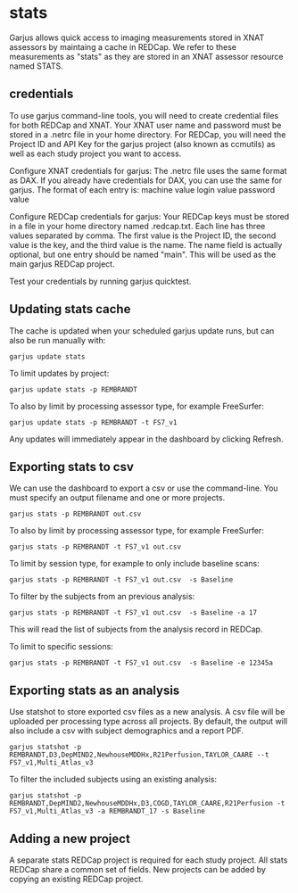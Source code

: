# stats


Garjus allows quick access to imaging measurements stored in XNAT assessors by maintaing a cache in REDCap. We refer to these measurements as "stats" as they are stored in an XNAT assessor resource named STATS.


## credentials

To use garjus command-line tools, you will need to create credential files for both REDCap and XNAT. Your XNAT user name and password must be stored in a .netrc file in your home directory. For REDCap, you will need the Project ID and API Key for the garjus project (also known as ccmutils) as well as each study project you want to access.

Configure XNAT credentials for garjus: The .netrc file uses the same format as DAX. If you already have credentials for DAX, you can use the same for garjus. The format of each entry is: machine value login value password value

Configure REDCap credentials for garjus: Your REDCap keys must be stored in a file in your home directory named .redcap.txt. Each line has three values separated by comma. The first value is the Project ID, the second value is the key, and the third value is the name. The name field is actually optional, but one entry should be named "main". This will be used as the main garjus REDCap project.

Test your credentials by running garjus quicktest.



## Updating stats cache

The cache is updated when your scheduled garjus update runs, but can also be run manually with: 

```
garjus update stats
```


To limit updates by project:

```
garjus update stats -p REMBRANDT
```


To also by limit by processing assessor type, for example FreeSurfer:

```
garjus update stats -p REMBRANDT -t FS7_v1
```



Any updates will immediately appear in the dashboard by clicking Refresh.



## Exporting stats to csv

We can use the dashboard to export a csv or use the command-line. You must specify an output filename and one or more projects.

```
garjus stats -p REMBRANDT out.csv
```


To also by limit by processing assessor type, for example FreeSurfer:

```
garjus stats -p REMBRANDT -t FS7_v1 out.csv
```


To limit by session type, for example to only include baseline scans:

```
garjus stats -p REMBRANDT -t FS7_v1 out.csv  -s Baseline
```


To filter by the subjects from an previous analysis:

```
garjus stats -p REMBRANDT -t FS7_v1 out.csv  -s Baseline -a 17
```

This will read the list of subjects from the analysis record in REDCap.


To limit to specific sessions:

```
garjus stats -p REMBRANDT -t FS7_v1 out.csv  -s Baseline -e 12345a
```



## Exporting stats as an analysis

Use statshot to store exported csv files as a new analysis. A csv file will be uploaded per processing type across all projects. By default, the output will also include a csv with subject demographics and a report PDF.

```
garjus statshot -p REMBRANDT,D3,DepMIND2,NewhouseMDDHx,R21Perfusion,TAYLOR_CAARE --t FS7_v1,Multi_Atlas_v3
```


To filter the included subjects using an existing analysis:

```
garjus statshot -p REMBRANDT,DepMIND2,NewhouseMDDHx,D3,COGD,TAYLOR_CAARE,R21Perfusion -t FS7_v1,Multi_Atlas_v3 -a REMBRANDT_17 -s Baseline
```



## Adding a new project

A separate stats REDCap project is required for each study project. All stats REDCap share a common set of fields. New projects can be added by copying an existing REDCap project. 
